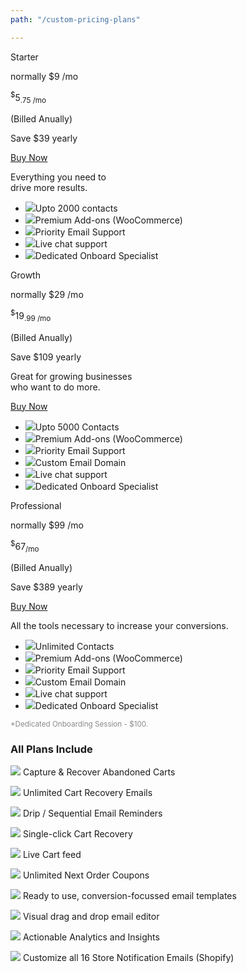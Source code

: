 ```yaml
---
path: "/custom-pricing-plans"

---
```


<div>

<row>

<plan size="4" class="plan-bdr-bg">

<div slot="plan-title">
Starter
</div>

<div slot="original-price-line">

normally $9 /mo

</div>

<div slot="plan-price">

<sup>$</sup>5<sub>.75 /mo</sub>

<p class="pt-3">(Billed Anually)</p>

<p class="pt-3"><highlight>Save $39 yearly</highlight></p>

</div>

<div slot="plan-button">

<a class="btn-action btn-lg" href="https://app.retainful.com/checkout/starter?utm_source=starter&utm_medium=buy_now&utm_campaign=bfcm_2019" target="_blank" rel="noopener noreferrer">Buy Now</a>

</div>

<div slot="pricing-slogan">

Everything you need to          
drive more results.

</div>

<div slot="plan-features">

<ul>

<li><img src="../images/landingpage/pricing-plans-icons/check.svg" class="plan-have">Upto 2000 contacts</li>
<li><img src="../images/landingpage/pricing-plans-icons/check.svg" class="plan-have">Premium Add-ons (WooCommerce)</li>
<li><img src="../images/landingpage/pricing-plans-icons/check.svg" class="plan-have">Priority Email Support</li>
<li><img src="../images/landingpage/pricing-plans-icons/close.svg" class="plan-not">Live chat support</li>
<li><img src="../images/landingpage/pricing-plans-icons/close.svg" class="plan-not">Dedicated Onboard Specialist</li>

</ul>

</div>

</plan>

<plan size="4"  class="featured plan-bdr-bg">

<div slot="plan-title">
Growth
</div>

<div slot="original-price-line">

normally $29 /mo

</div>

<div slot="plan-price">

<sup>$</sup>19<sub>.99 /mo</sub>

<p class="pt-3">(Billed Anually)</p>
<p class="pt-3"><highlight>Save $109 yearly</highlight></p>


</div>

<div slot="pricing-slogan">

Great for growing businesses        
who want to do more.

</div>

<div slot="plan-button">
 
<a class="btn-action btn-lg" href="https://app.retainful.com/checkout/growth?utm_source=growth&utm_medium=buy_now&utm_campaign=bfcm_2019" target="_blank" rel="noopener noreferrer">Buy Now</a>

</div>

<div slot="plan-features">

<ul class="pricing-details_list">

<li><img src="../images/landingpage/pricing-plans-icons/check.svg" class="plan-have">Upto 5000 Contacts</li>
<li><img src="../images/landingpage/pricing-plans-icons/check.svg" class="plan-have">Premium Add-ons (WooCommerce)</li>
<li><img src="../images/landingpage/pricing-plans-icons/check.svg" class="plan-have">Priority Email Support</li>
<li><img src="../images/landingpage/pricing-plans-icons/check.svg" class="plan-have">Custom Email Domain</li>
<li><img src="../images/landingpage/pricing-plans-icons/close.svg" class="plan-not">Live chat support</li>
<li><img src="../images/landingpage/pricing-plans-icons/close.svg" class="plan-not">Dedicated Onboard Specialist</li>

</ul>
  
</div>

</plan>

<plan size="4" class="plan-bdr-bg">

<div slot="plan-title">
Professional
</div>

<div slot="original-price-line">

normally $99 /mo

</div>

<div slot="plan-price">

<sup>$</sup>67<sub>/mo</sub>

<p class="pt-3">(Billed Anually)</p>

<p class="pt-3"><highlight>Save $389 yearly</highlight></p>


</div>

<div slot="plan-button">

<a class="btn-action btn-lg" href="https://app.retainful.com/checkout/professional?utm_source=professional&utm_medium=buy_now&utm_campaign=bfcm_2019" target="_blank" rel="noopener noreferrer">Buy Now</a>

</div>

<div slot="pricing-slogan">

All the tools necessary to 
increase your conversions.

</div>

<div slot="plan-features">

<ul>

<li><img src="../images/landingpage/pricing-plans-icons/check.svg" class="plan-have">Unlimited Contacts</li>
<li><img src="../images/landingpage/pricing-plans-icons/check.svg" class="plan-have">Premium Add-ons (WooCommerce)</li>
<li><img src="../images/landingpage/pricing-plans-icons/check.svg" class="plan-have">Priority Email Support</li>
<li><img src="../images/landingpage/pricing-plans-icons/check.svg" class="plan-have">Custom Email Domain</li>
<li><img src="../images/landingpage/pricing-plans-icons/check.svg" class="plan-have">Live chat support</li>
<li><img src="../images/landingpage/pricing-plans-icons/check.svg" class="plan-have">Dedicated Onboard Specialist</li>

</ul>


</div>

</plan>

</row>

</div>


<div class="plan-features p-2 ptb-2 plan-price-title">

<span style="opacity:0.5;"><small>*Dedicated Onboarding Session - $100.</small></span>


### **All Plans Include**



<row class="text-left p-2 m-3">

<column size="6">

<div class="pricing-plans-icons">

<p> <img src="../images/landingpage/pricing-plans-icons/1.svg"> Capture & Recover Abandoned Carts </p>
<p> <img src="../images/landingpage/pricing-plans-icons/2.svg"> Unlimited Cart Recovery Emails</p>
<p> <img src="../images/landingpage/pricing-plans-icons/3.svg"> Drip / Sequential Email Reminders</p>
<p> <img src="../images/landingpage/pricing-plans-icons/4.svg"> Single-click Cart Recovery</p>
<p> <img src="../images/landingpage/pricing-plans-icons/5.svg"> Live Cart feed</p>

</div>

</column>

<column size="6">

<div class="pricing-plans-icons">

<p> <img src="../images/landingpage/pricing-plans-icons/6.svg"> Unlimited Next Order Coupons</p>
<p> <img src="../images/landingpage/pricing-plans-icons/7.svg"> Ready to use, conversion-focussed email templates</p>
<p> <img src="../images/landingpage/pricing-plans-icons/8.svg"> Visual drag and drop email editor</p>
<p> <img src="../images/landingpage/pricing-plans-icons/9.svg"> Actionable Analytics and Insights</p>
<p> <img src="../images/landingpage/pricing-plans-icons/10.svg"> Customize all 16 Store Notification Emails (Shopify)</p>

</div>

</column>

</row>

</div>

